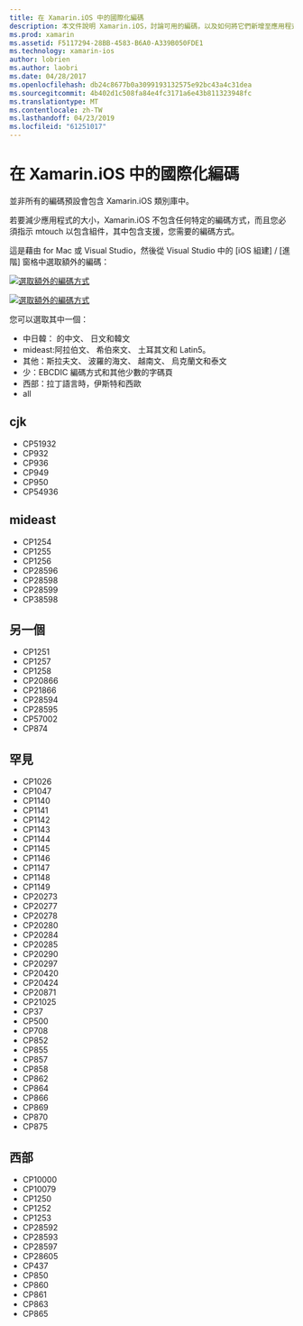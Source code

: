 ```yaml
---
title: 在 Xamarin.iOS 中的國際化編碼
description: 本文件說明 Xamarin.iOS，討論可用的編碼，以及如何將它們新增至應用程式中的國際化編碼。
ms.prod: xamarin
ms.assetid: F5117294-28BB-4583-B6A0-A339B050FDE1
ms.technology: xamarin-ios
author: lobrien
ms.author: laobri
ms.date: 04/28/2017
ms.openlocfilehash: db24c8677b0a3099193132575e92bc43a4c31dea
ms.sourcegitcommit: 4b402d1c508fa84e4fc3171a6e43b811323948fc
ms.translationtype: MT
ms.contentlocale: zh-TW
ms.lasthandoff: 04/23/2019
ms.locfileid: "61251017"
---
```

# <a name="internationalization-encodings-in-xamarinios"></a>在 Xamarin.iOS 中的國際化編碼

並非所有的編碼預設會包含 Xamarin.iOS 類別庫中。

若要減少應用程式的大小，Xamarin.iOS 不包含任何特定的編碼方式，而且您必須指示 mtouch 以包含組件，其中包含支援，您需要的編碼方式。

這是藉由 for Mac 或 Visual Studio，然後從 Visual Studio 中的 [iOS 組建] / [進階] 窗格中選取額外的編碼：

 [![](encodings-images/00.png "選取額外的編碼方式")](encodings-images/00.png#lightbox)

 [![](encodings-images/00a.png "選取額外的編碼方式")](encodings-images/00a.png#lightbox)

您可以選取其中一個：

-  中日韓： 的中文、 日文和韓文
-  mideast:阿拉伯文、 希伯來文、 土耳其文和 Latin5。
-  其他：斯拉夫文、 波羅的海文、 越南文、 烏克蘭文和泰文
-  少：EBCDIC 編碼方式和其他少數的字碼頁
-  西部：拉丁語言時，伊斯特和西歐
-  all


 <a name="cjk" />


## <a name="cjk"></a>cjk

-  CP51932
-  CP932
-  CP936
-  CP949
-  CP950
-  CP54936


 <a name="mideast" />


## <a name="mideast"></a>mideast

-  CP1254
-  CP1255
-  CP1256
-  CP28596
-  CP28598
-  CP28599
-  CP38598


 <a name="other" />


## <a name="other"></a>另一個

-  CP1251
-  CP1257
-  CP1258
-  CP20866
-  CP21866
-  CP28594
-  CP28595
-  CP57002
-  CP874


 <a name="rare" />


## <a name="rare"></a>罕見

-  CP1026
-  CP1047
-  CP1140
-  CP1141
-  CP1142
-  CP1143
-  CP1144
-  CP1145
-  CP1146
-  CP1147
-  CP1148
-  CP1149
-  CP20273
-  CP20277
-  CP20278
-  CP20280
-  CP20284
-  CP20285
-  CP20290
-  CP20297
-  CP20420
-  CP20424
-  CP20871
-  CP21025
-  CP37
-  CP500
-  CP708
-  CP852
-  CP855
-  CP857
-  CP858
-  CP862
-  CP864
-  CP866
-  CP869
-  CP870
-  CP875


 <a name="west" />


## <a name="west"></a>西部

-  CP10000
-  CP10079
-  CP1250
-  CP1252
-  CP1253
-  CP28592
-  CP28593
-  CP28597
-  CP28605
-  CP437
-  CP850
-  CP860
-  CP861
-  CP863
-  CP865

